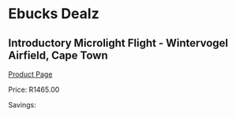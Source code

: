 
# Ebucks Dealz
## Introductory Microlight Flight - Wintervogel Airfield, Cape Town
[Product Page](https://www.ebucks.com/web/shop/productSelected.do?prodId=265758077&catId=322194367)

Price: R1465.00

Savings: 


	